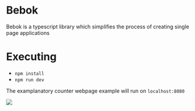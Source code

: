 # Bebok
Bebok is a typescript library which simplifies the process of creating single page applications

# Executing
- `npm install`
- `npm run dev`

The examplanatory counter webpage example will run on `localhost:8080`

<img src='https://media.giphy.com/media/LnQe6m25FYodro3p31/giphy.gif' />
